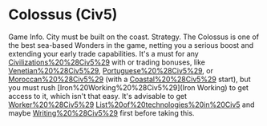 # Colossus (Civ5)

Game Info.
City must be built on the coast.
Strategy.
The Colossus is one of the best sea-based Wonders in the game, netting you a serious boost and extending your early trade capabilities. It's a must for any [Civilizations%20%28Civ5%29](civilization) with or trading bonuses, like [Venetian%20%28Civ5%29](Venice), [Portuguese%20%28Civ5%29](Portugal), or [Moroccan%20%28Civ5%29](Morocco) (with a [Coastal%20%28Civ5%29](coastal) start), but you must rush [Iron%20Working%20%28Civ5%29](Iron Working) to get access to it, which isn't that easy. It's advisable to get [Worker%20%28Civ5%29](Worker) [List%20of%20technologies%20in%20Civ5](technologies) and maybe [Writing%20%28Civ5%29](Writing) first before taking this. 